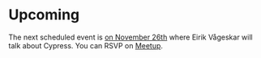 # Upcoming

The next scheduled event is [on November 26th][0] where Eirik Vågeskar will talk about Cypress. You can RSVP on [Meetup][0].

[0]: https://www.meetup.com/JAMstack-Oslo/events/266040232
